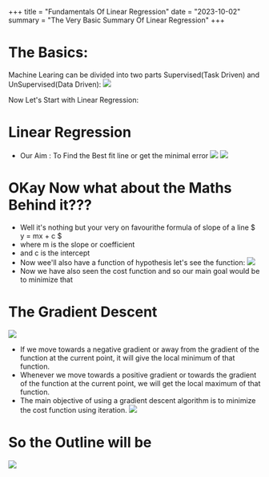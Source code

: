 +++
title = "Fundamentals Of Linear Regression"
date = "2023-10-02"
summary = "The Very Basic Summary Of Linear Regression"
+++

# The Basics:
Machine Learing can be divided into two parts Supervised(Task Driven) and UnSupervised(Data Driven):
![](https://www.labellerr.com/blog/content/images/size/w1000/2023/02/bannerSupervised-vs.-Unsupervised-Learning-1.webp)

Now Let's Start with Linear Regression:

# Linear Regression

* Our Aim : To Find the Best fit line or get the minimal error
![](https://online.stat.psu.edu/stat462/sites/onlinecourses.science.psu.edu.stat462/files/02simple/heightweight/index.jpg)
![](https://miro.medium.com/v2/resize:fit:1304/1*fRBsGFTnefjErR3fEkRAIQ.png)

# OKay Now what about the Maths Behind it???
* Well it's nothing but your very on favourithe formula of slope of a line 
$ y = mx + c $
* where m is the slope or coefficient
* and c is the intercept
* Now wee'll also have a function of hypothesis let's see the function:
![](https://dataaspirant.files.wordpress.com/2014/09/vlcsnap-2014-09-23-23h30m27s241.png)
* Now we have also seen the cost function and so our main goal would be to minimize that

# The Gradient Descent
![](https://static.javatpoint.com/tutorial/machine-learning/images/gradient-descent-in-machine-learning1.png)
* If we move towards a negative gradient or away from the gradient of the function at the current point, it will give the local minimum of that function.
* Whenever we move towards a positive gradient or towards the gradient of the function at the current point, we will get the local maximum of that function.
* The main objective of using a gradient descent algorithm is to minimize the cost function using iteration.
![](https://www.ibm.com/content/dam/connectedassets-adobe-cms/worldwide-content/cdp/cf/ul/g/c2/0f/ICLH_Diagram_Batch_03_21-AI-ML-GradientDescent.component.simple-narrative-m.ts=1706296079680.png/content/adobe-cms/us/en/topics/gradient-descent/jcr:content/root/table_of_contents/body/content_section_styled/content-section-body/simple_narrative_1771421240/image)

# So the Outline will be

![](https://www.scribbr.com/wp-content/uploads/2020/02/simple-linear-regression-graph.png)